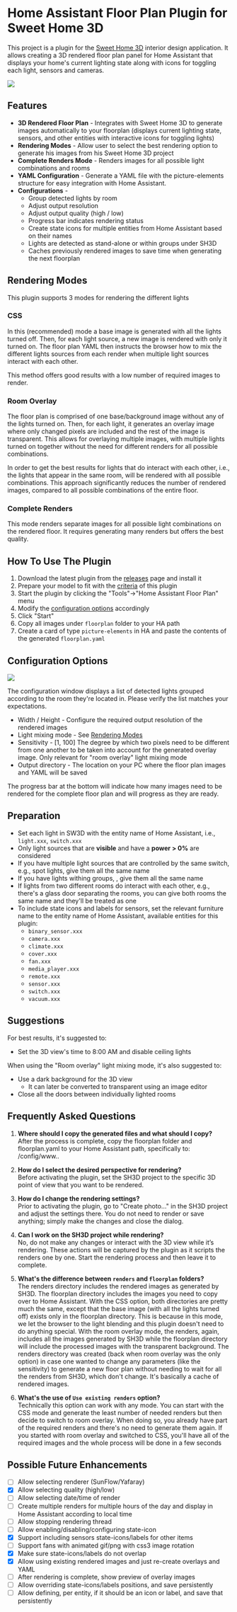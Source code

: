 # Home Assistant Floor Plan Plugin for Sweet Home 3D

This project is a plugin for the [Sweet Home 3D](https://www.sweethome3d.com/)
interior design application.
It allows creating a 3D rendered floor plan panel for Home Assistant that
displays your home's current lighting state along with icons for toggling each
light, sensors and cameras.

<img src="doc/demo.gif" />

## Features

* **3D Rendered Floor Plan** - Integrates with Sweet Home 3D to generate images automatically to your floorplan (displays current lighting state, sensors, and other entities with interactive icons for toggling lights)
* **Rendering Modes** - Allow user to select the best rendering option to generate his images from his Sweet Home 3D project
* **Complete Renders Mode** - Renders images for all possible light combinations and rooms
* **YAML Configuration** - Generate a YAML file with the picture-elements structure for easy integration with Home Assistant.
* **Configurations** -
  - Group detected lights by room
  - Adjust output resolution
  - Adjust output quality (high / low)
  - Progress bar indicates rendering status
  - Create state icons for multiple entities from Home Assistant based on their names
  - Lights are detected as stand-alone or within groups under SH3D
  - Caches previously rendered images to save time when generating the next floorplan

## Rendering Modes

This plugin supports 3 modes for rendering the different lights

### CSS

In this (recommended) mode a base image is generated with all the lights turned
off. Then, for each light source, a new image is rendered with only it turned
on. The floor plan YAML then instructs the browser how to mix the different
lights sources from each render when multiple light sources interact with each
other.

This method offers good results with a low number of required images to render.

### Room Overlay

The floor plan is comprised of one base/background image without any of the
lights turned on. Then, for each light, it generates an overlay image where only
changed pixels are included and the rest of the image is transparent. This
allows for overlaying multiple images, with multiple lights turned on together
without the need for different renders for all possible combinations.

In order to get the best results for lights that do interact with each other,
i.e., the lights that appear in the same room, will be rendered with all
possible combinations. This approach significantly reduces the number of
rendered images, compared to all possible combinations of the entire floor.

### Complete Renders

This mode renders separate images for all possible light combinations on the
rendered floor. It requires generating many renders but offers the best quality.

## How To Use The Plugin

1. Download the latest plugin from the [releases](../../releases/latest) page and
   install it
2. Prepare your model to fit with the [criteria](#preparation) of this plugin
3. Start the plugin by clicking the "Tools"->"Home Assistant Floor Plan" menu
4. Modify the [configuration options](#configuration-options) accordingly
5. Click "Start"
6. Copy all images under `floorplan` folder to your HA path
7. Create a card of type `picture-elements` in HA and paste the contents of the generated `floorplan.yaml`

## Configuration Options

<img src="doc/options.png" />

The configuration window displays a list of detected lights grouped according to
the room they're located in. Please verify the list matches your expectations.

* Width / Height - Configure the required output resolution of the rendered
  images
* Light mixing mode - See [Rendering Modes](#rendering-modes)
* Sensitivity - [1, 100] The degree by which two pixels need to be different
  from one another to be taken into account for the generated overlay image.
  Only relevant for "room overlay" light mixing mode
* Output directory - The location on your PC where the floor plan images and
  YAML will be saved

The progress bar at the bottom will indicate how many images need to be rendered
for the complete floor plan and will progress as they are ready.

## Preparation

* Set each light in SW3D with the entity name of Home Assistant, i.e.,
  `light.xxx`, `switch.xxx`
* Only light sources that are **visible** and have a **power > 0%** are considered
* If you have multiple light sources that are controlled by the same switch,
  e.g., spot lights, give them all the same name
* If you have lights withing groups, , give them all the same name
* If lights from two different rooms do interact with each other, e.g., there's
  a glass door separating the rooms, you can give both rooms the same name and
  they'll be treated as one
* To include state icons and labels for sensors, set the relevant furniture name
  to the entity name of Home Assistant, available entities for this plugin:
  - `binary_sensor.xxx`
  - `camera.xxx`
  - `climate.xxx`
  - `cover.xxx`
  - `fan.xxx`
  - `media_player.xxx`
  - `remote.xxx`
  - `sensor.xxx`
  - `switch.xxx`
  - `vacuum.xxx`

## Suggestions

For best results, it's suggested to:
* Set the 3D view's time to 8:00 AM and disable ceiling lights

When using the "Room overlay" light mixing mode, it's also suggested to:
* Use a dark background for the 3D view
  * It can later be converted to transparent using an image editor
* Close all the doors between individually lighted rooms

## Frequently Asked Questions

1. **Where should I copy the generated files and what should I copy?**  
  After the process is complete, copy the floorplan folder and floorplan.yaml to your Home Assistant path, specifically to: /config/www..

2. **How do I select the desired perspective for rendering?**  
  Before activating the plugin, set the SH3D project to the specific 3D point of view that you want to be rendered.

3. **How do I change the rendering settings?**  
  Prior to activating the plugin, go to "Create photo…" in the SH3D project and adjust the settings there. You do not need to render or save anything; simply make the changes and close the dialog.

4. **Can I work on the SH3D project while rendering?**  
  No, do not make any changes or interact with the 3D view while it’s rendering. These actions will be captured by the plugin as it scripts the renders one by one. Start the rendering process and then leave it to complete.

5. **What's the difference between `renders` and `floorplan` folders?**  
  The renders directory includes the rendered images as generated by SH3D. The floorplan directory includes the images you need to copy over to Home Assistant. With the CSS option, both directories are pretty much the same, except that the base image (with all the lights turned off) exists only in the floorplan directory. This is because in this mode, we let the browser to the light blending and this plugin doesn't need to do anything special.
  With the room overlay mode, the renders, again, includes all the images generated by SH3D while the floorplan directory will include the processed images with the transparent background.
  The renders directory was created (back when room overlay was the only option) in case one wanted to change any parameters (like the sensitivity) to generate a new floor plan without needing to wait for all the renders from SH3D, which don't change. It's basically a cache of rendered images.  

6. **What's the use of `Use existing renders` option?**  
  Technically this option can work with any mode. You can start with the CSS mode and generate the least number of needed renders but then decide to switch to room overlay. When doing so, you already have part of the required renders and there's no need to generate them again. If you started with room overlay and switched to CSS, you'll have all of the required images and the whole process will be done in a few seconds

## Possible Future Enhancements
- [ ] Allow selecting renderer (SunFlow/Yafaray)
- [x] Allow selecting quality (high/low)
- [ ] Allow selecting date/time of render
- [ ] Create multiple renders for multiple hours of the day and display in Home
      Assistant according to local time
- [ ] Allow stopping rendering thread
- [ ] Allow enabling/disabling/configuring state-icon
- [x] Support including sensors state-icons/labels for other items
- [ ] Support fans with animated gif/png with css3 image rotation
- [x] Make sure state-icons/labels do not overlap
- [x] Allow using existing rendered images and just re-create overlays and YAML
- [ ] After rendering is complete, show preview of overlay images
- [ ] Allow overriding state-icons/labels positions, and save persistently
- [ ] Allow defining, per entity, if it should be an icon or label, and save
      that persistently
